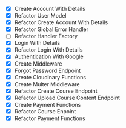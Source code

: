 - [x] Create Account With Details
- [x] Refactor User Model
- [x] Refactor Create Account With Details
- [x] Refactor Global Error Handler
- [ ] Refactor Handler Factory
- [x] Login With Details
- [x] Refactor Login With Details
- [x] Authentication With Google
- [x] Create Middleware
- [x] Forgot Password Endpoint
- [x] Create Cloudinary Functions
- [x] Create Multer Middleware
- [x] Refactor Create Course Endpoint
- [x] Refactor Upload Course Content Endpoint
- [x] Create Payment Functions
- [x] Refactor Course Enpoint
- [x] Refactor Payment Functions
